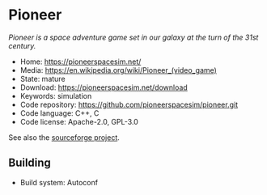 # Pioneer

_Pioneer is a space adventure game set in our galaxy at the turn of the 31st century._

- Home: https://pioneerspacesim.net/
- Media: https://en.wikipedia.org/wiki/Pioneer_(video_game)
- State: mature
- Download: https://pioneerspacesim.net/download
- Keywords: simulation
- Code repository: https://github.com/pioneerspacesim/pioneer.git
- Code language: C++, C
- Code license: Apache-2.0, GPL-3.0

See also the [sourceforge project](https://sourceforge.net/projects/pioneerspacesim/).

## Building

- Build system: Autoconf

